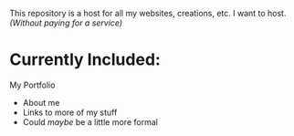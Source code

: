 This repository is a host for all my websites, creations, etc. I want to host. *(Without paying for a service)*

# Currently Included:
My Portfolio
- About me
- Links to more of my stuff
- Could *maybe* be a little more formal
